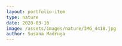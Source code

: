 ```yaml
---
layout: portfolio-item
type: nature
date: 2020-03-16
image: /assets/images/nature/IMG_4418.jpg
author: Susana Madruga
---
```


